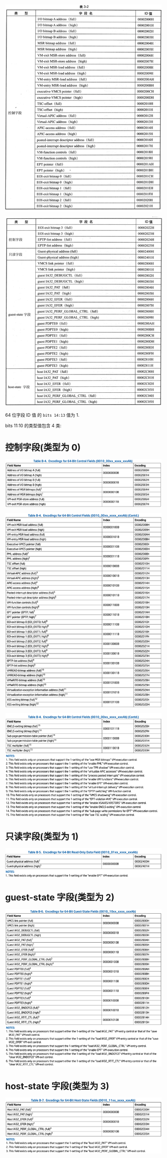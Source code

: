 
![2020-02-25-21-16-54.png](./images/2020-02-25-21-16-54.png)

![2020-02-25-21-17-15.png](./images/2020-02-25-21-17-15.png)

64 位字段 ID 值 的 `bits 14:13` 值为 1.

bits 11:10 的类型值包含 4 类:

# 控制字段(类型为 0)

![2021-04-08-19-46-30.png](./images/2021-04-08-19-46-30.png)

![2021-04-08-19-46-50.png](./images/2021-04-08-19-46-50.png)

![2021-04-08-19-47-11.png](./images/2021-04-08-19-47-11.png)

# 只读字段(类型为 1)

![2021-04-08-19-47-54.png](./images/2021-04-08-19-47-54.png)

# guest-state 字段(类型为 2)

![2021-04-08-19-48-35.png](./images/2021-04-08-19-48-35.png)

# host-state 字段(类型为 3)

![2021-04-08-19-48-53.png](./images/2021-04-08-19-48-53.png)
